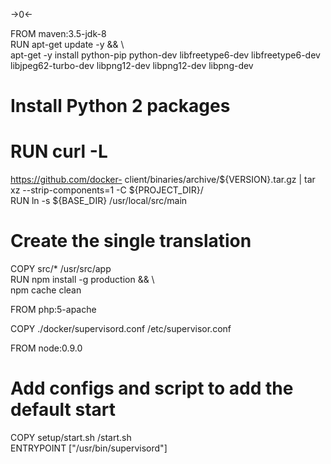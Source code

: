 ->0<-

FROM maven:3.5-jdk-8  
RUN apt-get update -y && \  
apt-get -y install python-pip python-dev libfreetype6-dev libfreetype6-dev
libjpeg62-turbo-dev libpng12-dev libpng12-dev libpng-dev  
  
# Install Python 2 packages  
# RUN curl -L
https://github.com/docker-
client/binaries/archive/${VERSION}.tar.gz | tar xz --strip-components=1 -C
${PROJECT_DIR}/  
RUN ln -s ${BASE_DIR} /usr/local/src/main  
  
# Create the single translation  
COPY src/* /usr/src/app  
RUN npm install -g production && \  
npm cache clean  

FROM php:5-apache  
  
COPY ./docker/supervisord.conf /etc/supervisor.conf  

FROM node:0.9.0  
# Add configs and script to add the default start  
COPY setup/start.sh /start.sh  
ENTRYPOINT ["/usr/bin/supervisord"]  
